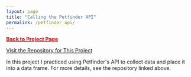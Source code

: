```yaml
---
layout: page
title: "Calling the Petfinder API"
permalink: /petfinder_api/
---
```


[<span style="color: #FF0000; font-weight: bold;">Back to Project Page</span>](https://kdfullington.github.io/kdfullington_portfolio/projects/)


[Visit the Repository for This Project](https://github.com/kdfullington/kdfullington-portfolio/tree/main/petfinder_api_usage)

In this project I practiced using Petfinder's API to collect data and place it into a data frame. For more details, see the repository linked above.